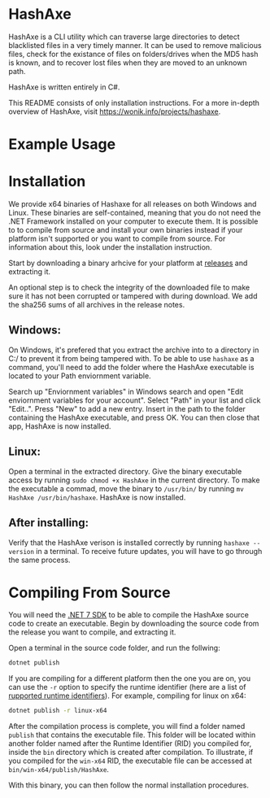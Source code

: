 # HashAxe
HashAxe is a CLI utility which can traverse large directories to detect blacklisted files in a very timely manner. It can be used to remove malicious files, check for the existance of files on folders/drives when the MD5 hash is known, and to recover lost files when they are moved to an unknown path. 

HashAxe is written entirely in C#.

This README consists of only installation instructions. For a more in-depth overview of HashAxe, visit https://wonik.info/projects/hashaxe.

# Example Usage



# Installation

We provide x64 binaries of Hashaxe for all releases on both Windows and Linux. These binaries are self-contained, meaning that you do not need the .NET Framework installed on your computer to execute them. It is possible to to compile from source and install your own binaries instead if your platform isn't supported or you want to compile from source. For information about this, look under the installation instruction.

Start by downloading a binary arhcive for your platform at [releases](https://github.com/Wonik-Studios/HashAxe/releases) and extracting it.

An optional step is to check the integrity of the downloaded file to make sure it has not been corrupted or tampered with during download. We add the sha256 sums of all archives in the release notes. 

## Windows:

On Windows, it's prefered that you extract the archive into to a directory in C:/ to prevent it from being tampered with. To be able to use `hashaxe` as a command, you'll need to add the folder where the HashAxe executable is located to your Path enviornment variable. 

Search up "Enviornment variables" in Windows search and open "Edit enviornment variables for your account". Select "Path" in your list and click "Edit..". Press "New" to add a new entry. Insert in the path to the folder containing the HashAxe executable, and press OK. You can then close that app, HashAxe is now installed.

## Linux:

Open a terminal in the extracted directory. Give the binary executable access by running `sudo chmod +x HashAxe` in the current directory. To make the executable a commad, move the binary to `/usr/bin/` by running `mv HashAxe /usr/bin/hashaxe`. HashAxe is now installed.
 
## After installing:
 
 Verify that the HashAxe verison is installed correctly by running `hashaxe --version` in a terminal. To receive future updates, you will have to go through the same process.

# Compiling From Source

You will need the [.NET 7 SDK](https://dotnet.microsoft.com/en-us/download/dotnet/7.0) to be able to compile the HashAxe source code to create an executable. Begin by downloading the source code from the release you want to compile, and extracting it.

Open a terminal in the source code folder, and run the follwing:
```sh
dotnet publish
```

If you are compiling for a different platform then the one you are on, you can use the `-r` option to specify the runtime identifier (here are a list of [rupported runtime identifiers](https://learn.microsoft.com/en-us/dotnet/core/rid-catalog)). For example, compiling for linux on x64:
```sh
dotnet publish -r linux-x64
```

After the compilation process is complete, you will find a folder named `publish` that contains the executable file. This folder will be located within another folder named after the Runtime Identifier (RID) you compiled for, inside the `bin` directory which is created after compilation. To illustrate, if you compiled for the `win-x64` RID, the executable file can be accessed at `bin/win-x64/publish/HashAxe`.

With this binary, you can then follow the normal installation procedures.
